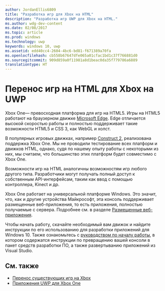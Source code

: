 ```yaml
---
author: JordanEllis6809
title: "Разработка игр для Xbox на HTML"
description: "Разработка игр UWP для Xbox на HTML."
ms.author: wdg-dev-content
ms.date: 02/08/2017
ms.topic: article
ms.prod: windows
ms.technology: uwp
keywords: windows 10, uwp
ms.assetid: edd40cc4-2604-4bc6-bd81-f671389a70fa
ms.openlocfilehash: cb558b67647dfe065a01cfac1bd1c37f766881d0
ms.sourcegitcommit: 909d859a0f11981a8d1beac0da35f779786a6889
translationtype: HT
---
```

# <a name="bringing-html-games-to-uwp-on-xbox"></a>Перенос игр на HTML для Xbox на UWP
Xbox One— превосходная платформа для игр на HTML5. Игры на HTML5 работают на браузерном движке [Microsoft Edge](https://developer.microsoft.com/microsoft-edge/). Edge отличается высокой скоростью работы и полностью поддерживает такие возможности HTML5 и CSS 3, как WebGL и холст.

В популярных игровых движках, например [Construct 2](https://www.scirra.com/blog/176/announcing-xbox-one-export-beta), реализована поддержка Xbox One. Мы не проводили тестирование всех платформ и движков HTML, однако, судя по нашему опыту работы с некоторыми из них, мы считаем, что большинство этих платформ будет совместимо с Xbox One.

Возможности игр на HTML аналогичны возможностям игр любого другого типа. Разработчики могут получать полный доступ к собственным API-интерфейсам, таким как ввод с помощью контроллера, Kinect и др.

Xbox One работает на универсальной платформе Windows. Это значит, что, как и другие устройства Майкрософт, эта консоль поддерживает размещенные веб-приложения, то есть приложения, полностью получаемые с сервера. Подробнее см. в разделе [Размещенные веб-приложения](http://microsoftedge.github.io/WebAppsDocs/en-US/win10/HWA.htm).

Чтобы начать работу, скачайте необходимый вам движок и найдите инструкции по его использованию для разработки приложений для Windows 10. Также ознакомьтесь с [руководством по началу работы](getting-started.md), в котором содержатся инструкции по превращению вашей консоли в пакет средств разработки ПО, а также развертыванию приложений из Visual Studio.

## <a name="see-also"></a>См. также
- [Перенос существующих игр на Xbox](development-lanes-landing.md)
- [Приложения UWP для Xbox One](index.md)
